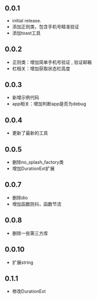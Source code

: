 ## 0.0.1
* initial release.
* 添加正则类，包含手机号精准验证
* 添加toast工具

## 0.0.2
* 正则类：增加简单手机号验证 , 验证邮箱
* 栏相关：增加获取状态栏高度

## 0.0.3
* 新增示例代码
* app相关：增加判断app是否为debug

## 0.0.4
* 更新了最新的工具

## 0.0.5
* 删除no_splash_factory类
* 增加DurationExt扩展

## 0.0.7
* 删除dio
* 增加函数防抖，函数节流

## 0.0.8
* 删除一些第三方库

## 0.0.10
* 扩展string

## 0.1.1
* 修改DurationExt
